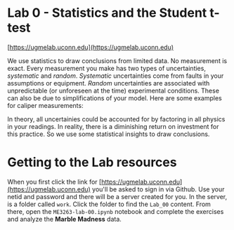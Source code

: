 # Lab 0 - Statistics and the Student t-test

[https://ugmelab.uconn.edu](https://ugmelab.uconn.edu)

We use statistics to draw conclusions from limited data. No measurement is exact. Every
measurement you make has two types of uncertainties, *systematic* and *random*.
*Systematic* uncertainties come from faults in your assumptions or equipment.  *Random*
uncertainties are associated with unpredictable (or unforeseen at the time) experimental
conditions. These can also be due to simplifications of your model. Here are some examples
for caliper measurements:

In theory, all uncertainies could be accounted for by factoring in all physics
in your readings. In reality, there is a diminishing return on investment
for this practice. So we use some statistical insights to draw conclusions. 

# Getting to the Lab resources

When you first click the link for [https://ugmelab.uconn.edu](https://ugmelab.uconn.edu)
you'll be asked to sign in via Github. Use your netid <abc12345> and password and there
will be a server created for you. In the server, is a folder called `work`. Click the
folder to find the `Lab_00` content. From there, open the `ME3263-lab-00.ipynb` notebook
and complete the exercises and analyze the __Marble Madness__ data. 
